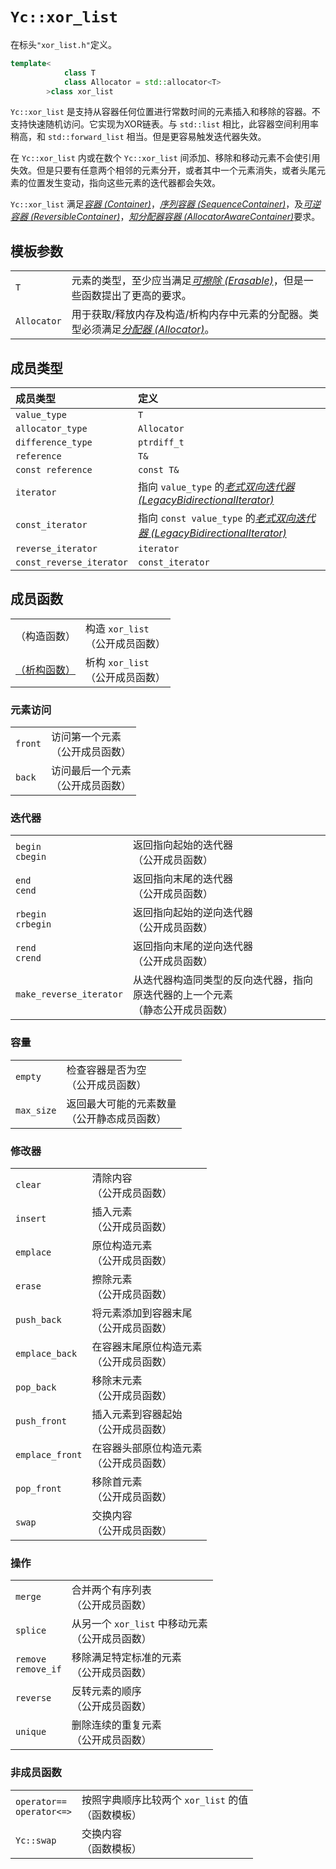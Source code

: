 
# `Yc::xor_list`

在标头`"xor_list.h"`定义。

```C++
template<
            class T
            class Allocator = std::allocator<T>
        >class xor_list
```

`Yc::xor_list` 是支持从容器任何位置进行常数时间的元素插入和移除的容器。不支持快速随机访问。它实现为XOR链表。与 `std::list` 相比，此容器空间利用率稍高，和 `std::forward_list` 相当。但是更容易触发迭代器失效。

在 `Yc::xor_list` 内或在数个 `Yc::xor_list` 间添加、移除和移动元素不会使引用失效。但是只要有任意两个相邻的元素分开，或者其中一个元素消失，或者头尾元素的位置发生变动，指向这些元素的迭代器都会失效。

`Yc::xor_list` 满足[_容器 (Container)_](https://zh.cppreference.com/w/cpp/named_req/Container)，[_序列容器 (SequenceContainer)_](https://zh.cppreference.com/w/cpp/named_req/SequenceContainer)，及[_可逆容器 (ReversibleContainer)_](https://zh.cppreference.com/w/cpp/named_req/ReversibleContainer)，[_知分配器容器 (AllocatorAwareContainer)_](https://zh.cppreference.com/w/cpp/named_req/AllocatorAwareContainer)要求。

## 模板参数

| | |
|:-----|:-----|
|`T`|元素的类型，至少应当满足[_可擦除 (Erasable)_](https://zh.cppreference.com/w/cpp/named_req/Erasable)，但是一些函数提出了更高的要求。|
|`Allocator`|用于获取/释放内存及构造/析构内存中元素的分配器。类型必须满足[_分配器 (Allocator)_](https://zh.cppreference.com/w/cpp/named_req/Allocator)。|

## 成员类型

|成员类型|定义|
|:-|:-|
|`value_type`|`T`|
|`allocator_type`|`Allocator`|
|`difference_type`|`ptrdiff_t`|
|`reference`|`T&`|
|`const reference`|`const T&`|
|`iterator`|指向 `value_type` 的[_老式双向迭代器 (LegacyBidirectionalIterator)_](https://zh.cppreference.com/w/cpp/named_req/BidirectionalIterator)|
|`const_iterator`|指向 `const value_type` 的[_老式双向迭代器 (LegacyBidirectionalIterator)_](https://zh.cppreference.com/w/cpp/named_req/BidirectionalIterator)|
|`reverse_iterator`|`iterator`|
|`const_reverse_iterator`|`const_iterator`|

## 成员函数

|||
|:-|:-|
|（构造函数）|构造 `xor_list` <br>（公开成员函数）|
|[（析构函数）](/destructor.md)|析构 `xor_list` <br>（公开成员函数）|

### 元素访问

|||
|:-|:-|
|`front`|访问第一个元素<br>（公开成员函数）|
|`back`|访问最后一个元素<br>（公开成员函数）|

### 迭代器

|||
|:-|:-|
|`begin`<br>`cbegin`|返回指向起始的迭代器<br>（公开成员函数）|
|`end`<br>`cend`|返回指向末尾的迭代器<br>（公开成员函数）|
|`rbegin`<br>`crbegin`|返回指向起始的逆向迭代器<br>（公开成员函数）|
|`rend`<br>`crend`|返回指向末尾的逆向迭代器<br>（公开成员函数）|
|`make_reverse_iterator`|从迭代器构造同类型的反向迭代器，指向原迭代器的上一个元素<br>（静态公开成员函数）|

### 容量

|||
|:-|:-|
|`empty`|检查容器是否为空<br>（公开成员函数）|
|`max_size`|返回最大可能的元素数量<br>（公开静态成员函数）|

### 修改器

|||
|:-|:-|
|`clear`|清除内容<br>（公开成员函数）|
|`insert`|插入元素<br>（公开成员函数）|
|`emplace`|原位构造元素<br>（公开成员函数）|
|`erase`|擦除元素<br>（公开成员函数）|
|`push_back`|将元素添加到容器末尾<br>（公开成员函数）|
|`emplace_back`|在容器末尾原位构造元素<br>（公开成员函数）|
|`pop_back`|移除末元素<br>（公开成员函数）|
|`push_front`|插入元素到容器起始<br>（公开成员函数）|
|`emplace_front`|在容器头部原位构造元素<br>（公开成员函数）|
|`pop_front`|移除首元素<br>（公开成员函数）|
|`swap`|交换内容<br>（公开成员函数）|

### 操作

|||
|:-|:-|
|`merge`|合并两个有序列表<br>（公开成员函数）|
|`splice`|从另一个 `xor_list` 中移动元素<br>（公开成员函数）|
|`remove`<br>`remove_if`|移除满足特定标准的元素<br>（公开成员函数）|
|`reverse`|反转元素的顺序<br>（公开成员函数）|
|`unique`|删除连续的重复元素<br>（公开成员函数）|

### 非成员函数

|||
|:-|:-|
|`operator==`<br>`operator<=>`|按照字典顺序比较两个 `xor_list` 的值<br>（函数模板）|
|`Yc::swap`|交换内容<br>（函数模板）|
